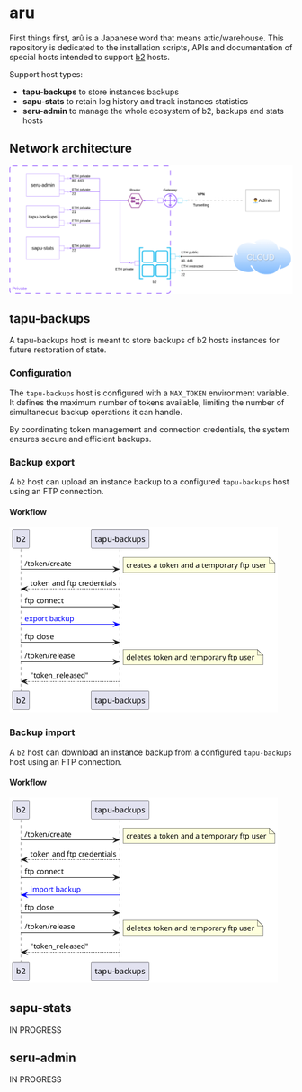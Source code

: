 # aru

First things first, arû is a Japanese word that means attic/warehouse. 
This repository is dedicated to the installation scripts, APIs and documentation of special hosts intended to support [b2](https://github.com/yesbabylon/b2) hosts.

Support host types:
  - **tapu-backups** to store instances backups
  - **sapu-stats** to retain log history and track instances statistics
  - **seru-admin** to manage the whole ecosystem of b2, backups and stats hosts

## Network architecture

![](doc/network-architecture.drawio.png)

## tapu-backups

A tapu-backups host is meant to store backups of b2 hosts instances for future restoration of state.

### Configuration

The `tapu-backups` host is configured with a `MAX_TOKEN` environment variable.
It defines the maximum number of tokens available, limiting the number of simultaneous backup operations it can handle.

By coordinating token management and connection credentials, the system ensures secure and efficient backups.

### Backup export

A `b2` host can upload an instance backup to a configured `tapu-backups` host using an FTP connection.

#### Workflow

![](doc/uml/backup-export.png)

### Backup import

A `b2` host can download an instance backup from a configured `tapu-backups` host using an FTP connection.

#### Workflow

![](doc/uml/backup-import.png)

## sapu-stats

IN PROGRESS

## seru-admin

IN PROGRESS
